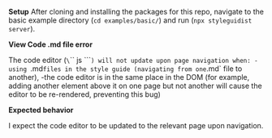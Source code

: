 **Setup**
After cloning and installing the packages for this repo, navigate to the basic example directory (`cd examples/basic/`) and run (`npx styleguidist server`).

**View Code .md file error**

The code editor (`\`\`\` js <example code> \`\`\``) will not update upon page navigation when:
-using `.md` files in the style guide (navigating from one `.md` file to another),
-the code editor is in the same place in the DOM (for example, adding another element above it on one page but not another will cause the editor to be re-rendered, preventing this bug)

**Expected behavior**

I expect the code editor to be updated to the relevant page upon navigation.
